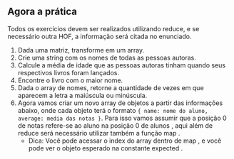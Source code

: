 ## Agora a prática
Todos os exercícios devem ser realizados utilizando reduce, e se necessário outra HOF, a informação será citada no enunciado.

1. Dada uma matriz, transforme em um array.
2. Crie uma string com os nomes de todas as pessoas autoras.
3. Calcule a média de idade que as pessoas autoras tinham quando seus respectivos livros foram lançados.
4. Encontre o livro com o maior nome.
5. Dada o array de nomes, retorne a quantidade de vezes em que aparecem a letra a maiúscula ou minúscula.
6. Agora vamos criar um novo array de objetos a partir das informações abaixo, onde cada objeto terá o formato `{ name: nome do aluno, average: media das notas }`. Para isso vamos assumir que a posição 0 de notas refere-se ao aluno na posição 0 de alunos , aqui além de reduce será necessário utilizar também a função map . 
    - Dica: Você pode acessar o index do array dentro de map , e você pode ver o objeto esperado na constante expected .